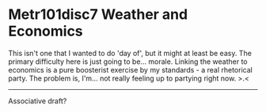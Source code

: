 # Metr101disc7 Weather and Economics

This isn't one that I wanted to do 'day of', but it might at least be easy.  The primary difficulty here is just going to be...  morale.  Linking the weather to economics is a pure boosterist exercise by my standards - a real rhetorical party.  The problem is, I'm...  not really feeling up to partying right now.  >.<

---
Associative draft?